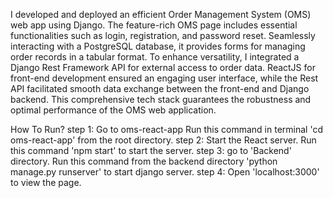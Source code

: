 I developed and deployed an efficient Order Management System (OMS) web app using Django. The feature-rich OMS page includes essential functionalities such as login, registration, and password reset. 
Seamlessly interacting with a PostgreSQL database, it provides forms for managing order records in a tabular format. To enhance versatility, I integrated a Django Rest Framework API for external access to order data. 
ReactJS for front-end development ensured an engaging user interface, while the Rest API facilitated smooth data exchange between the front-end and Django backend.
This comprehensive tech stack guarantees the robustness and optimal performance of the OMS web application.

How To Run?
step 1: Go to oms-react-app
        Run this command in terminal 'cd oms-react-app' from the root directory.
step 2: Start the React server.
        Run this command 'npm start' to start the server.
step 3: go to 'Backend' directory.
        Run this command from the backend directory 'python manage.py runserver' to start django server.
step 4: Open 'localhost:3000' to view the page.
